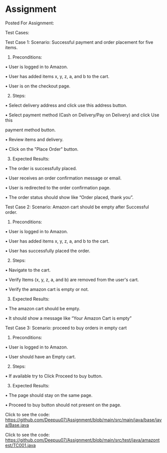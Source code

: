 # Assignment
Posted For Assignment:

Test Cases:

Test Case 1: Scenario: Successful payment and order placement for
five items.

1. Preconditions:

• User is logged in to Amazon.

• User has added items x, y, z, a, and b to the cart.

• User is on the checkout page.

2. Steps:

• Select delivery address and click use this address button.

• Select payment method (Cash on Delivery/Pay on Delivery) and click Use this

payment method button.

• Review items and delivery.

• Click on the "Place Order" button.

3. Expected Results:

• The order is successfully placed.

• User receives an order confirmation message or email.

• User is redirected to the order confirmation page.

• The order status should show like “Order placed, thank you”.

Test Case 2: Scenario: Amazon cart should be empty after Successful
order.

1. Preconditions:

• User is logged in to Amazon.

• User has added items x, y, z, a, and b to the cart.

• User has successfully placed the order.

2. Steps:

• Navigate to the cart.

• Verify Items (x, y, z, a, and b) are removed from the user's cart.

• Verify the amazon cart is empty or not.

3. Expected Results:

• The amazon cart should be empty.

• It should show a message like “Your Amazon Cart is empty”

Test Case 3: Scenario: proceed to buy orders in empty cart

1. Preconditions:

• User is logged in to Amazon.

• User should have an Empty cart.

2. Steps:

• If available try to Click Proceed to buy button.

3. Expected Results:

• The page should stay on the same page.

• Proceed to buy button should not present on the page.

Click to see the code: https://github.com/Deepuu07/Assignment/blob/main/src/main/java/base/java/Base.java

Click to see the code: https://github.com/Deepuu07/Assignment/blob/main/src/test/java/amazontest/TC001.java





